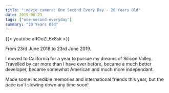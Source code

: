 ```yaml
---
title: ":movie_camera: One Second Every Day - 20 Years Old"
date: 2019-06-23
tags: ["one-second-everyday"]
summary: "20 Years Old"
---
```


{{< youtube aROoZL6x8sk >}}

From 23rd June 2018 to 23rd June 2019.

I moved to California for a year to pursue my dreams of Silicon Valley. Travelled by car more than I have ever before, became a much better developer, became somewhat American and much more independant.

Made some incredible memories and international friends this year, but the pace isn't slowing down any time soon!
